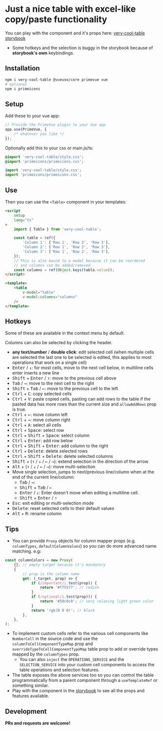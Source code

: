 # Just a nice table with excel-like copy/paste functionality

You can play with the component and it's props here: [very-cool-table storybook](https://wingsmc.github.io/very-cool-table/)

- Some hotkeys and the selection is buggy in the storybook because of **storybook's own** keybindings.

## Installation

```sh
npm i very-cool-table @vueuse/core primevue vue
# optional
npm i primeicons
```

## Setup

Add these to your vue app:

```ts
// Provide the PrimeVue plugin to your Vue app
app.use(PrimeVue, {
	/* whatever you like */
});
```

Optionally add this to your css or main.js/ts:

```css
@import 'very-cool-table/style.css';
@import 'primeicons/primeicons.css';
```

```js
import 'very-cool-table/style.css';
import 'primeicons/primeicons.css';
```

## Use

Then you can use the `<Table>` component in your templates:

```html
<script
	setup
	lang="ts"
>
	import { Table } from 'very-cool-table';

	const table = ref({
		'Column 1': ['Row 1', 'Row 2', 'Row 3'],
		'Column 2': ['Row 1', 'Row 2', 'Row 3'],
		'Column 3': ['Row 1', 'Row 2', 'Row 3'],
	});
	// This is also bound to a model because it can be reordered
	// and columns can be added/removed
	const columns = ref(Object.keys(table.value));
</script>

<template>
	<table
		v-model="table"
		v-model:columns="columns"
	/>
</template>
```

## Hotkeys

Some of these are available in the context menu by default.

Columns can also be selected by clicking the header.

- **any text/number** / **double click**: edit selected cell (when multiple cells are selected the last one to be selected is edited, this applies to most operations that work on a single cell)
- <kbd>Enter</kbd> / <kbd>↓</kbd>: for most cells, move to the next cell below, in multiline cells enter inserts a new line
- <kbd>Shift</kbd> + <kbd>Enter</kbd> / <kbd>↑</kbd>: move to the previous cell above
- <kbd>Tab</kbd> / <kbd>→</kbd>: move to the next cell to the right
- <kbd>Shift</kbd> + <kbd>Tab</kbd> / <kbd>←</kbd>: move to the previous cell to the left
- <kbd>Ctrl</kbd> + <kbd>C</kbd>: copy selected cells
- <kbd>Ctrl</kbd> + <kbd>V</kbd>: paste copied cells, pasting can add rows to the table if the pasted data has more rows than the current size and `allowAddRows` prop is true.
- <kbd>Ctrl</kbd> + <kbd>←</kbd>: move column left
- <kbd>Ctrl</kbd> + <kbd>→</kbd>: move column right
- <kbd>Ctrl</kbd> + <kbd>A</kbd>: select all cells
- <kbd>Ctrl</kbd> + <kbd>Space</kbd>: select row
- <kbd>Ctrl</kbd> + <kbd>Shift</kbd> + <kbd>Space</kbd>: select column
- <kbd>Ctrl</kbd> + <kbd>Enter</kbd>: add row below
- <kbd>Ctrl</kbd> + <kbd>Shift</kbd> + <kbd>Enter</kbd>: add column to the right
- <kbd>Ctrl</kbd> + <kbd>Delete</kbd>: delete selected rows
- <kbd>Ctrl</kbd> + <kbd>Shift</kbd> + <kbd>Delete</kbd>: delete selected columns
- <kbd>Shift</kbd> + (<kbd>↑</kbd> / <kbd>↓</kbd> / <kbd>←</kbd> / <kbd>→</kbd>): extend selection in the direction of the arrow
- <kbd>Alt</kbd> + (<kbd>↑</kbd> / <kbd>↓</kbd> / <kbd>←</kbd> / <kbd>→</kbd>): move multi-selection
- Move single selection, jumps to next/previous line/column when at the end of the current line/column:
  - <kbd>Tab</kbd> / <kbd>→</kbd>:
  - <kbd>Shift</kbd> + <kbd>Tab</kbd> / <kbd>←</kbd>
  - <kbd>Enter</kbd> / <kbd>↓</kbd>: Enter doesn't move when editing a multiline cell.
  - <kbd>Shift</kbd> + <kbd>Enter</kbd> / <kbd>↑</kbd>
- <kbd>Esc</kbd>: exit editing or multi-selection mode
- <kbd>Delete</kbd>: reset selected cells to their default values
- <kbd>Alt</kbd> + <kbd>R</kbd>: rename column

## Tips

- You can provide `Proxy` objects for column mapper props (e.g. `columnTypes`, `defaultColumnValues`) so you can do more advanced name matching. e.g:

```ts
const columnColors = new Proxy(
	{}, // empty target because it's mandatory
	{
		// prop is the column name
		get: (_target, prop) => {
			if (/important/i.test(prop)) {
				return '#ff5577'; // redish
			}
			if (/optional/i.test(prop))) {
				return '#50c0c0'; // very relaxing light green color
			}
			return 'rgb(0 0 0)'; // black
		},
	},
);
```

- To implement custom cells refer to the various cell components like `NumberCell` in the source code and use the `columnToCellComponentTypeMap` prop and `overrideTypeToCellComponentTypeMap` table prop to add or override types mapped by the `columnTypes` prop.
  - You can also `inject` the `OPERATIONS_SERVICE` and the `SELECTION_SERVICE` into your custom cell components to access the table operations and selection features.
- The table exposes the above services too so you can control the table programmatically from a parent component through a `useTemplateRef` or something similar.
- Play with the component in the [storybook](https://wingsmc.github.io/very-cool-table/) to see all the props and features available.

## Development

**PRs and requests are welcome!**
